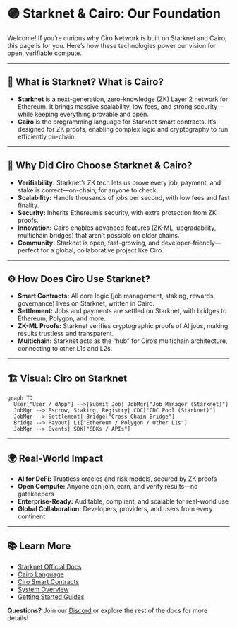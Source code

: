 # 🟣 Starknet & Cairo: Our Foundation

Welcome! If you’re curious why Ciro Network is built on Starknet and Cairo, this page is for you. Here’s how these technologies power our vision for open, verifiable compute.

---

## 🤔 What is Starknet? What is Cairo?

- **Starknet** is a next-generation, zero-knowledge (ZK) Layer 2 network for Ethereum. It brings massive scalability, low fees, and strong security—while keeping everything provable and open.
- **Cairo** is the programming language for Starknet smart contracts. It’s designed for ZK proofs, enabling complex logic and cryptography to run efficiently on-chain.

---

## 🚀 Why Did Ciro Choose Starknet & Cairo?

- **Verifiability:** Starknet’s ZK tech lets us prove every job, payment, and stake is correct—on-chain, for anyone to check.
- **Scalability:** Handle thousands of jobs per second, with low fees and fast finality.
- **Security:** Inherits Ethereum’s security, with extra protection from ZK proofs.
- **Innovation:** Cairo enables advanced features (ZK-ML, upgradability, multichain bridges) that aren’t possible on older chains.
- **Community:** Starknet is open, fast-growing, and developer-friendly—perfect for a global, collaborative project like Ciro.

---

## ⚙️ How Does Ciro Use Starknet?

- **Smart Contracts:** All core logic (job management, staking, rewards, governance) lives on Starknet, written in Cairo.
- **Settlement:** Jobs and payments are settled on Starknet, with bridges to Ethereum, Polygon, and more.
- **ZK-ML Proofs:** Starknet verifies cryptographic proofs of AI jobs, making results trustless and transparent.
- **Multichain:** Starknet acts as the “hub” for Ciro’s multichain architecture, connecting to other L1s and L2s.

---

## 🏗️ Visual: Ciro on Starknet

```mermaid
graph TD
  User["User / dApp"] -->|Submit Job| JobMgr["Job Manager (Starknet)"]
  JobMgr -->|Escrow, Staking, Registry| CDC["CDC Pool (Starknet)"]
  JobMgr -->|Settlement| Bridge["Cross-Chain Bridge"]
  Bridge -->|Payout| L1["Ethereum / Polygon / Other L1s"]
  JobMgr -->|Events| SDK["SDKs / APIs"]
```

---

## 🌍 Real-World Impact
- **AI for DeFi:** Trustless oracles and risk models, secured by ZK proofs
- **Open Compute:** Anyone can join, earn, and verify results—no gatekeepers
- **Enterprise-Ready:** Auditable, compliant, and scalable for real-world use
- **Global Collaboration:** Developers, providers, and users from every continent

---

## 📚 Learn More
- [Starknet Official Docs](https://docs.starknet.io/)
- [Cairo Language](https://www.cairo-lang.org/)
- [Ciro Smart Contracts](../developers/contracts.md)
- [System Overview](./overview.md)
- [Getting Started Guides](../getting-started/README.md)

**Questions?** Join our [Discord](https://discord.gg/ciro-network) or explore the rest of the docs for more details!
